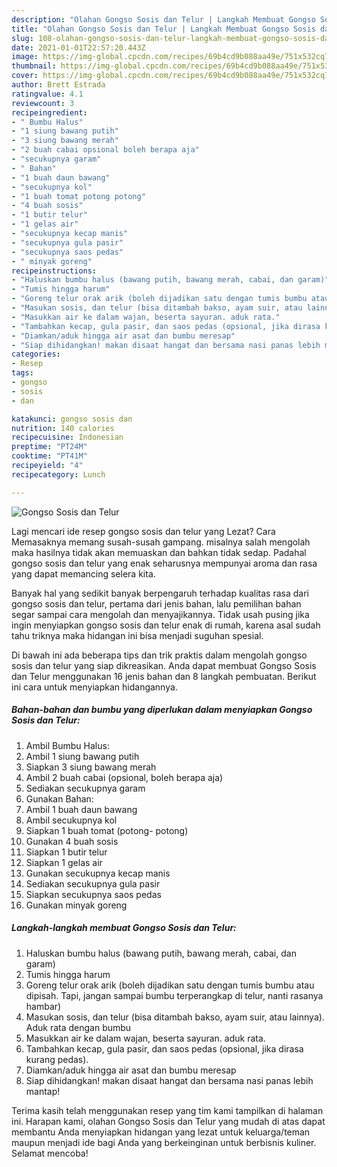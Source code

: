 ```yaml
---
description: "Olahan Gongso Sosis dan Telur | Langkah Membuat Gongso Sosis dan Telur Yang Sempurna"
title: "Olahan Gongso Sosis dan Telur | Langkah Membuat Gongso Sosis dan Telur Yang Sempurna"
slug: 108-olahan-gongso-sosis-dan-telur-langkah-membuat-gongso-sosis-dan-telur-yang-sempurna
date: 2021-01-01T22:57:20.443Z
image: https://img-global.cpcdn.com/recipes/69b4cd9b088aa49e/751x532cq70/gongso-sosis-dan-telur-foto-resep-utama.jpg
thumbnail: https://img-global.cpcdn.com/recipes/69b4cd9b088aa49e/751x532cq70/gongso-sosis-dan-telur-foto-resep-utama.jpg
cover: https://img-global.cpcdn.com/recipes/69b4cd9b088aa49e/751x532cq70/gongso-sosis-dan-telur-foto-resep-utama.jpg
author: Brett Estrada
ratingvalue: 4.1
reviewcount: 3
recipeingredient:
- " Bumbu Halus"
- "1 siung bawang putih"
- "3 siung bawang merah"
- "2 buah cabai opsional boleh berapa aja"
- "secukupnya garam"
- " Bahan"
- "1 buah daun bawang"
- "secukupnya kol"
- "1 buah tomat potong potong"
- "4 buah sosis"
- "1 butir telur"
- "1 gelas air"
- "secukupnya kecap manis"
- "secukupnya gula pasir"
- "secukupnya saos pedas"
- " minyak goreng"
recipeinstructions:
- "Haluskan bumbu halus (bawang putih, bawang merah, cabai, dan garam)"
- "Tumis hingga harum"
- "Goreng telur orak arik (boleh dijadikan satu dengan tumis bumbu atau dipisah. Tapi, jangan sampai bumbu terperangkap di telur, nanti rasanya hambar)"
- "Masukan sosis, dan telur (bisa ditambah bakso, ayam suir, atau lainnya). Aduk rata dengan bumbu"
- "Masukkan air ke dalam wajan, beserta sayuran. aduk rata."
- "Tambahkan kecap, gula pasir, dan saos pedas (opsional, jika dirasa kurang pedas)."
- "Diamkan/aduk hingga air asat dan bumbu meresap"
- "Siap dihidangkan! makan disaat hangat dan bersama nasi panas lebih mantap!"
categories:
- Resep
tags:
- gongso
- sosis
- dan

katakunci: gongso sosis dan 
nutrition: 140 calories
recipecuisine: Indonesian
preptime: "PT24M"
cooktime: "PT41M"
recipeyield: "4"
recipecategory: Lunch

---
```



![Gongso Sosis dan Telur](https://img-global.cpcdn.com/recipes/69b4cd9b088aa49e/751x532cq70/gongso-sosis-dan-telur-foto-resep-utama.jpg)

Lagi mencari ide resep gongso sosis dan telur yang Lezat? Cara Memasaknya memang susah-susah gampang. misalnya salah mengolah maka hasilnya tidak akan memuaskan dan bahkan tidak sedap. Padahal gongso sosis dan telur yang enak seharusnya mempunyai aroma dan rasa yang dapat memancing selera kita.



Banyak hal yang sedikit banyak berpengaruh terhadap kualitas rasa dari gongso sosis dan telur, pertama dari jenis bahan, lalu pemilihan bahan segar sampai cara mengolah dan menyajikannya. Tidak usah pusing jika ingin menyiapkan gongso sosis dan telur enak di rumah, karena asal sudah tahu triknya maka hidangan ini bisa menjadi suguhan spesial.


Di bawah ini ada beberapa tips dan trik praktis dalam mengolah gongso sosis dan telur yang siap dikreasikan. Anda dapat membuat Gongso Sosis dan Telur menggunakan 16 jenis bahan dan 8 langkah pembuatan. Berikut ini cara untuk menyiapkan hidangannya.

<!--inarticleads1-->

##### Bahan-bahan dan bumbu yang diperlukan dalam menyiapkan Gongso Sosis dan Telur:

1. Ambil  Bumbu Halus:
1. Ambil 1 siung bawang putih
1. Siapkan 3 siung bawang merah
1. Ambil 2 buah cabai (opsional, boleh berapa aja)
1. Sediakan secukupnya garam
1. Gunakan  Bahan:
1. Ambil 1 buah daun bawang
1. Ambil secukupnya kol
1. Siapkan 1 buah tomat (potong- potong)
1. Gunakan 4 buah sosis
1. Siapkan 1 butir telur
1. Siapkan 1 gelas air
1. Gunakan secukupnya kecap manis
1. Sediakan secukupnya gula pasir
1. Siapkan secukupnya saos pedas
1. Gunakan  minyak goreng




<!--inarticleads2-->

##### Langkah-langkah membuat Gongso Sosis dan Telur:

1. Haluskan bumbu halus (bawang putih, bawang merah, cabai, dan garam)
1. Tumis hingga harum
1. Goreng telur orak arik (boleh dijadikan satu dengan tumis bumbu atau dipisah. Tapi, jangan sampai bumbu terperangkap di telur, nanti rasanya hambar)
1. Masukan sosis, dan telur (bisa ditambah bakso, ayam suir, atau lainnya). Aduk rata dengan bumbu
1. Masukkan air ke dalam wajan, beserta sayuran. aduk rata.
1. Tambahkan kecap, gula pasir, dan saos pedas (opsional, jika dirasa kurang pedas).
1. Diamkan/aduk hingga air asat dan bumbu meresap
1. Siap dihidangkan! makan disaat hangat dan bersama nasi panas lebih mantap!




Terima kasih telah menggunakan resep yang tim kami tampilkan di halaman ini. Harapan kami, olahan Gongso Sosis dan Telur yang mudah di atas dapat membantu Anda menyiapkan hidangan yang lezat untuk keluarga/teman maupun menjadi ide bagi Anda yang berkeinginan untuk berbisnis kuliner. Selamat mencoba!
